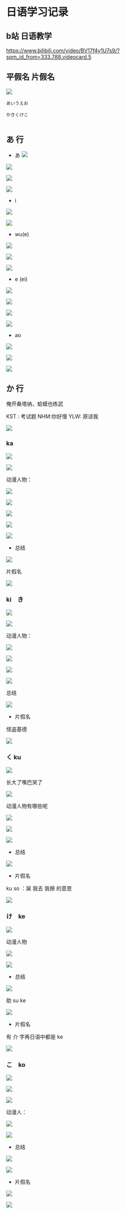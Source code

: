 # 日语学习记录

## b站 日语教学

https://www.bilibili.com/video/BV17f4y1U7s9/?spm_id_from=333.788.videocard.5


## 平假名 片假名


![](assets/002/04/02-1600248573605.png)


```
あいうえお

かきくけこ


```







##  あ 行

* あ
![](assets/002/04/02-1600248602019.png)



![](assets/002/04/02-1600248788617.png)

![](assets/002/04/02-1600248637151.png)


![](assets/002/04/02-1600248653218.png)


* i

![](assets/002/04/02-1600248751026.png)


![](assets/002/04/02-1600248827875.png)

* wu(e)


![](assets/002/04/02-1600248847557.png)


![](assets/002/04/02-1600248882869.png)


![](assets/002/04/02-1600248972228.png)


* e (ei)


![](assets/002/04/02-1600249022011.png)


![](assets/002/04/02-1600249112523.png)

![](assets/002/04/02-1600249133736.png)

![](assets/002/04/02-1600249233084.png)


* ao 

![](assets/002/04/02-1600249413230.png)

![](assets/002/04/02-1600249464072.png)


![](assets/002/04/02-1600249529728.png)




## か 行

俺开桑塔纳，蛤蟆也练武

KST : 考试题  NHM:你好慢 YLW: 原谅我

![](assets/002/04/02-1600332453911.png)

### ka 

![](assets/002/04/02-1600332034952.png)


![](assets/002/04/02-1600332090281.png)


动漫人物：


![](assets/002/04/02-1600332134406.png)

![](assets/002/04/02-1600332147330.png)

![](assets/002/04/02-1600332158957.png)

![](assets/002/04/02-1600332171565.png)

![](assets/002/04/02-1600332184700.png)


* 总结

![](assets/002/04/02-1600332216802.png)


片假名

![](assets/002/04/02-1600332292864.png)




### ki　き


![](assets/002/04/02-1600332414155.png)

![](assets/002/04/02-1600332593165.png)


动漫人物：

![](assets/002/04/02-1600332650529.png)

![](assets/002/04/02-1600332672630.png)

![](assets/002/04/02-1600332686688.png)

![](assets/002/04/02-1600332701186.png)

总结

![](assets/002/04/02-1600332727424.png)

* 片假名

怪盗基德

![](assets/002/04/02-1600332788787.png)

### く ku


![](assets/002/04/02-1600332895162.png)



长大了嘴巴哭了

![](assets/002/04/02-1600332961120.png)


动漫人物有哪些呢

![](assets/002/04/02-1600333171018.png)


![](assets/002/04/02-1600333182966.png)


![](assets/002/04/02-1600333193252.png)


* 总结

![](assets/002/04/02-1600333211032.png)


* 片假名

ku so ：屎 我去 我擦 的意思

![](assets/002/04/02-1600333281889.png)


### け　ke

![](assets/002/04/02-1600333495627.png)

动漫人物

![](assets/002/04/02-1600333521944.png)


![](assets/002/04/02-1600333532177.png)

* 总结

![](assets/002/04/02-1600333547996.png)

助 su ke

![](assets/002/04/02-1600333609374.png)


* 片假名

有 介 字再日语中都是 ke 

![](assets/002/04/02-1600333658502.png)



### こ　ko

![](assets/002/04/02-1600333786011.png)



![](assets/002/04/02-1600333863515.png)

![](assets/002/04/02-1600333903544.png)

动漫人：

![](assets/002/04/02-1600333936500.png)

![](assets/002/04/02-1600333954552.png)

* 总结  

![](assets/002/04/02-1600333967311.png)

![](assets/002/04/02-1600333997938.png)

* 片假名

![](assets/002/04/02-1600334178157.png)

![](assets/002/04/02-1600334205663.png)